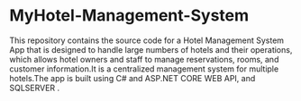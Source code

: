 # MyHotel-Management-System
This repository contains the source code for a Hotel Management System App that is designed to handle large numbers of hotels and their operations, which allows hotel owners and staff to manage reservations, rooms, and customer information.It is a centralized management system for multiple hotels.The app is built using C# and ASP.NET CORE WEB API, and SQLSERVER .
